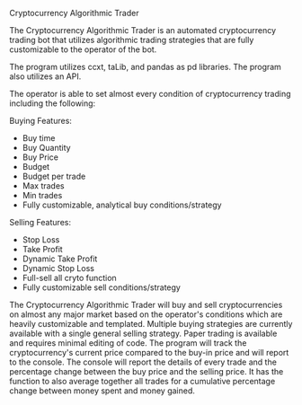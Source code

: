 Cryptocurrency Algorithmic Trader 

The Cryptocurrency Algorithmic Trader is an automated cryptocurrency trading bot that utilizes algorithmic trading strategies that are fully customizable to the operator of the bot.

The program utilizes ccxt, taLib, and pandas as pd libraries. 
The program also utilizes an API. 

The operator is able to set almost every condition of cryptocurrency trading including the following: 

Buying Features: 
* Buy time
* Buy Quantity 
* Buy Price 
* Budget 
* Budget per trade 
* Max trades 
* Min trades 
* Fully customizable, analytical buy conditions/strategy 

Selling Features: 
* Stop Loss 
* Take Profit 
* Dynamic Take Profit 
* Dynamic Stop Loss 
* Full-sell all cryto function 
* Fully customizable sell conditions/strategy 

The Cryptocurrency Algorithmic Trader will buy and sell cryptocurrencies on almost any major market based on the operator's conditions which are heavily customizable and templated. Multiple buying strategies are currently available with a single general selling strategy. Paper trading is available and requires minimal editing of code. The program will track the cryptocurrency's current price compared to the buy-in price and will report to the console. The console will report the details of every trade and the percentage change between the buy price and the selling price. It has the function to also average together all trades for a cumulative percentage change between money spent and money gained.  




